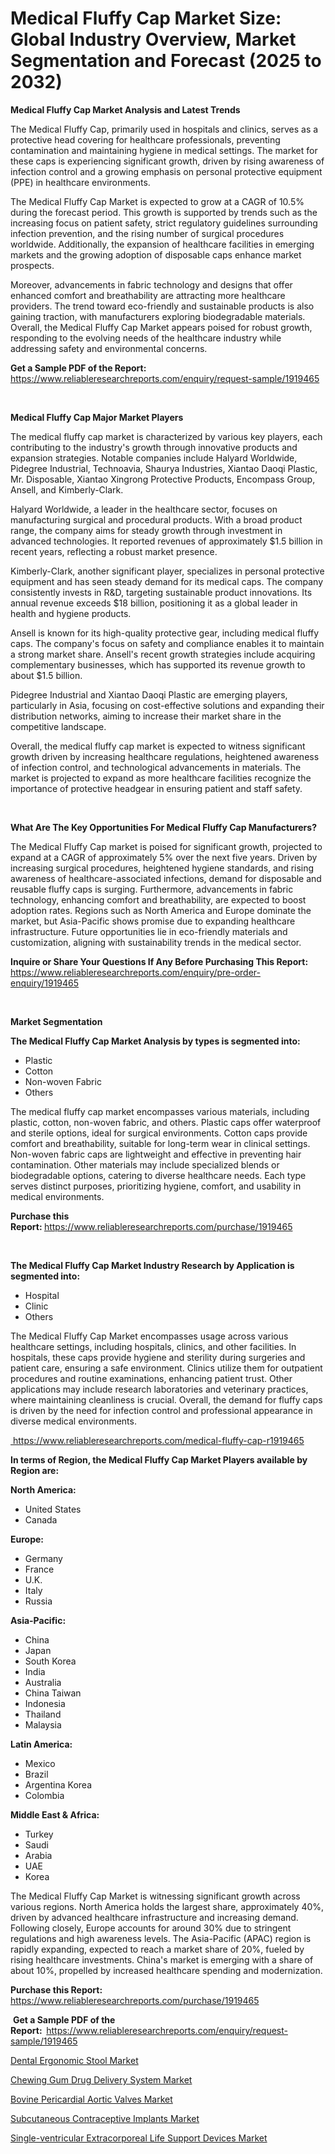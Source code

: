 <p><h1>Medical Fluffy Cap Market Size: Global Industry Overview, Market Segmentation and Forecast (2025 to 2032)</h1></p><p><strong>Medical Fluffy Cap Market Analysis and Latest Trends</strong></p>
<p><p>The Medical Fluffy Cap, primarily used in hospitals and clinics, serves as a protective head covering for healthcare professionals, preventing contamination and maintaining hygiene in medical settings. The market for these caps is experiencing significant growth, driven by rising awareness of infection control and a growing emphasis on personal protective equipment (PPE) in healthcare environments. </p><p>The Medical Fluffy Cap Market is expected to grow at a CAGR of 10.5% during the forecast period. This growth is supported by trends such as the increasing focus on patient safety, strict regulatory guidelines surrounding infection prevention, and the rising number of surgical procedures worldwide. Additionally, the expansion of healthcare facilities in emerging markets and the growing adoption of disposable caps enhance market prospects. </p><p>Moreover, advancements in fabric technology and designs that offer enhanced comfort and breathability are attracting more healthcare providers. The trend toward eco-friendly and sustainable products is also gaining traction, with manufacturers exploring biodegradable materials. Overall, the Medical Fluffy Cap Market appears poised for robust growth, responding to the evolving needs of the healthcare industry while addressing safety and environmental concerns.</p></p>
<p><strong>Get a Sample PDF of the Report:&nbsp;</strong> <a href="https://www.reliableresearchreports.com/enquiry/request-sample/1919465?utm_campaign=12&utm_medium=2&utm_source=Github&utm_content=ia&utm_term=05032025&utm_id=medical-fluffy-cap">https://www.reliableresearchreports.com/enquiry/request-sample/1919465</a></p>
<p>&nbsp;</p>
<p><strong>Medical Fluffy Cap Major Market Players</strong></p>
<p><p>The medical fluffy cap market is characterized by various key players, each contributing to the industry's growth through innovative products and expansion strategies. Notable companies include Halyard Worldwide, Pidegree Industrial, Technoavia, Shaurya Industries, Xiantao Daoqi Plastic, Mr. Disposable, Xiantao Xingrong Protective Products, Encompass Group, Ansell, and Kimberly-Clark.</p><p>Halyard Worldwide, a leader in the healthcare sector, focuses on manufacturing surgical and procedural products. With a broad product range, the company aims for steady growth through investment in advanced technologies. It reported revenues of approximately $1.5 billion in recent years, reflecting a robust market presence.</p><p>Kimberly-Clark, another significant player, specializes in personal protective equipment and has seen steady demand for its medical caps. The company consistently invests in R&D, targeting sustainable product innovations. Its annual revenue exceeds $18 billion, positioning it as a global leader in health and hygiene products.</p><p>Ansell is known for its high-quality protective gear, including medical fluffy caps. The company's focus on safety and compliance enables it to maintain a strong market share. Ansell's recent growth strategies include acquiring complementary businesses, which has supported its revenue growth to about $1.5 billion.</p><p>Pidegree Industrial and Xiantao Daoqi Plastic are emerging players, particularly in Asia, focusing on cost-effective solutions and expanding their distribution networks, aiming to increase their market share in the competitive landscape.</p><p>Overall, the medical fluffy cap market is expected to witness significant growth driven by increasing healthcare regulations, heightened awareness of infection control, and technological advancements in materials. The market is projected to expand as more healthcare facilities recognize the importance of protective headgear in ensuring patient and staff safety.</p></p>
<p>&nbsp;</p>
<p><strong>What Are The Key Opportunities For Medical Fluffy Cap Manufacturers?</strong></p>
<p><p>The Medical Fluffy Cap market is poised for significant growth, projected to expand at a CAGR of approximately 5% over the next five years. Driven by increasing surgical procedures, heightened hygiene standards, and rising awareness of healthcare-associated infections, demand for disposable and reusable fluffy caps is surging. Furthermore, advancements in fabric technology, enhancing comfort and breathability, are expected to boost adoption rates. Regions such as North America and Europe dominate the market, but Asia-Pacific shows promise due to expanding healthcare infrastructure. Future opportunities lie in eco-friendly materials and customization, aligning with sustainability trends in the medical sector.</p></p>
<p><strong>Inquire or Share Your Questions If Any Before Purchasing This Report:</strong> <a href="https://www.reliableresearchreports.com/enquiry/pre-order-enquiry/1919465?utm_campaign=12&utm_medium=2&utm_source=Github&utm_content=ia&utm_term=05032025&utm_id=medical-fluffy-cap">https://www.reliableresearchreports.com/enquiry/pre-order-enquiry/1919465</a></p>
<p>&nbsp;</p>
<p><strong>Market Segmentation</strong></p>
<p><strong>The Medical Fluffy Cap Market Analysis by types is segmented into:</strong></p>
<p><ul><li>Plastic</li><li>Cotton</li><li>Non-woven Fabric</li><li>Others</li></ul></p>
<p><p>The medical fluffy cap market encompasses various materials, including plastic, cotton, non-woven fabric, and others. Plastic caps offer waterproof and sterile options, ideal for surgical environments. Cotton caps provide comfort and breathability, suitable for long-term wear in clinical settings. Non-woven fabric caps are lightweight and effective in preventing hair contamination. Other materials may include specialized blends or biodegradable options, catering to diverse healthcare needs. Each type serves distinct purposes, prioritizing hygiene, comfort, and usability in medical environments.</p></p>
<p><strong>Purchase this Report:&nbsp;</strong><a href="https://www.reliableresearchreports.com/purchase/1919465?utm_campaign=12&utm_medium=2&utm_source=Github&utm_content=ia&utm_term=05032025&utm_id=medical-fluffy-cap">https://www.reliableresearchreports.com/purchase/1919465</a></p>
<p>&nbsp;</p>
<p><strong>The Medical Fluffy Cap Market Industry Research by Application is segmented into:</strong></p>
<p><ul><li>Hospital</li><li>Clinic</li><li>Others</li></ul></p>
<p><p>The Medical Fluffy Cap Market encompasses usage across various healthcare settings, including hospitals, clinics, and other facilities. In hospitals, these caps provide hygiene and sterility during surgeries and patient care, ensuring a safe environment. Clinics utilize them for outpatient procedures and routine examinations, enhancing patient trust. Other applications may include research laboratories and veterinary practices, where maintaining cleanliness is crucial. Overall, the demand for fluffy caps is driven by the need for infection control and professional appearance in diverse medical environments.</p></p>
<p><a href="https://www.reliableresearchreports.com/medical-fluffy-cap-r1919465?utm_campaign=12&utm_medium=2&utm_source=Github&utm_content=ia&utm_term=05032025&utm_id=medical-fluffy-cap">&nbsp;https://www.reliableresearchreports.com/medical-fluffy-cap-r1919465</a></p>
<p><strong>In terms of Region, the Medical Fluffy Cap Market Players available by Region are:</strong></p>
<p>
    <p> <strong> North America: </strong>
        <ul>
            <li>United States</li>
            <li>Canada</li>
        </ul>
        </p> 
    <p> <strong> Europe: </strong>
        <ul>
            <li>Germany</li>
            <li>France</li>
            <li>U.K.</li>
            <li>Italy</li>
            <li>Russia</li>
        </ul>
        </p> 
    <p> <strong> Asia-Pacific: </strong>
        <ul>
            <li>China</li>
            <li>Japan</li>
            <li>South Korea</li>
            <li>India</li>
            <li>Australia</li>
            <li>China Taiwan</li>
            <li>Indonesia</li>
            <li>Thailand</li>
            <li>Malaysia</li>
        </ul>
        </p> 
    <p> <strong> Latin America: </strong>
        <ul>
            <li>Mexico</li>
            <li>Brazil</li>
            <li>Argentina Korea</li>
            <li>Colombia</li>
        </ul>
        </p> 
    <p> <strong> Middle East & Africa: </strong>
        <ul>
            <li>Turkey</li>
            <li>Saudi</li>
            <li>Arabia</li>
            <li>UAE</li>
            <li>Korea</li>
        </ul>
    </p>
    </p>
<p><p>The Medical Fluffy Cap Market is witnessing significant growth across various regions. North America holds the largest share, approximately 40%, driven by advanced healthcare infrastructure and increasing demand. Following closely, Europe accounts for around 30% due to stringent regulations and high awareness levels. The Asia-Pacific (APAC) region is rapidly expanding, expected to reach a market share of 20%, fueled by rising healthcare investments. China's market is emerging with a share of about 10%, propelled by increased healthcare spending and modernization.</p></p>
<p><strong>Purchase this Report: </strong><a href="https://www.reliableresearchreports.com/purchase/1919465?utm_campaign=12&utm_medium=2&utm_source=Github&utm_content=ia&utm_term=05032025&utm_id=medical-fluffy-cap">https://www.reliableresearchreports.com/purchase/1919465</a></p>
<p>&nbsp;<strong>Get a Sample PDF of the Report:&nbsp;&nbsp;</strong><a href="https://www.reliableresearchreports.com/enquiry/request-sample/1919465?utm_campaign=12&utm_medium=2&utm_source=Github&utm_content=ia&utm_term=05032025&utm_id=medical-fluffy-cap">https://www.reliableresearchreports.com/enquiry/request-sample/1919465</a></p>
<p><strong></strong></p>
<p><p><a href="https://github.com/naomaroaoonv/Market-Research-Report-List-1/blob/main/dental-ergonomic-stool-market.md?utm_campaign=12&utm_medium=2&utm_source=Github&utm_content=ia&utm_term=05032025&utm_id=medical-fluffy-cap">Dental Ergonomic Stool Market</a></p><p><a href="https://github.com/guyotkiferhi/Market-Research-Report-List-1/blob/main/chewing-gum-drug-delivery-system-market.md?utm_campaign=12&utm_medium=2&utm_source=Github&utm_content=ia&utm_term=05032025&utm_id=medical-fluffy-cap">Chewing Gum Drug Delivery System Market</a></p><p><a href="https://github.com/zoccohaniech/Market-Research-Report-List-1/blob/main/bovine-pericardial-aortic-valves-market.md?utm_campaign=12&utm_medium=2&utm_source=Github&utm_content=ia&utm_term=05032025&utm_id=medical-fluffy-cap">Bovine Pericardial Aortic Valves Market</a></p><p><a href="https://github.com/rrosasdaunas/Market-Research-Report-List-1/blob/main/subcutaneous-contraceptive-implants-market.md?utm_campaign=12&utm_medium=2&utm_source=Github&utm_content=ia&utm_term=05032025&utm_id=medical-fluffy-cap">Subcutaneous Contraceptive Implants Market</a></p><p><a href="https://github.com/ancsyanagha/Market-Research-Report-List-1/blob/main/single-ventricular-extracorporeal-life-support-devices-market.md?utm_campaign=12&utm_medium=2&utm_source=Github&utm_content=ia&utm_term=05032025&utm_id=medical-fluffy-cap">Single-ventricular Extracorporeal Life Support Devices Market</a></p></p>